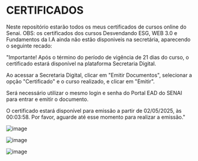 # CERTIFICADOS

Neste repositório estarão todos os meus certificados de cursos online do Senai. 
OBS: os certificados dos cursos Desvendando ESG, WEB 3.0 e Fundamentos da I.A ainda não estão disponiveis na secretária, aparecendo o seguinte recado:

"Importante!
Após o término do período de vigência de 21 dias do curso, o certificado estará disponível na plataforma Secretaria Digital.

Ao acessar a Secretaria Digital, clicar em "Emitir Documentos", selecionar a opção "Certificado" e o curso realizado, e clicar em "Emitir".

Será necessário utilizar o mesmo login e senha do Portal EAD do SENAI para entrar e emitir o documento.

O certificado estará disponível para emissão a partir de 02/05/2025, às 00:03:58. Por favor, aguarde até esse momento para realizar a emissão."

![image](https://github.com/user-attachments/assets/da8b1d61-d8f9-4782-ab8c-2a79ea992f22)

![image](https://github.com/user-attachments/assets/e8c97365-baa3-4c5f-8fc4-cd471c7d29cb)

![image](https://github.com/user-attachments/assets/621f4afd-cdbd-4c45-8802-dc58f84606b3)


